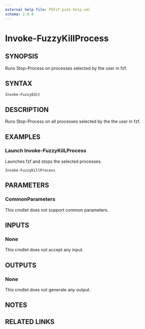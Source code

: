 ```yaml
---
external help file: PSFzf.psm1-help.xml
schema: 2.0.0
---
```


# Invoke-FuzzyKillProcess
## SYNOPSIS
Runs Stop-Process on processes selected by the user in fzf.
## SYNTAX

```
Invoke-FuzzyEdit
```

## DESCRIPTION
Runs Stop-Process on all processes selected by the the user in fzf.
## EXAMPLES

### Launch Invoke-FuzzyKilLProcess
	
Launches fzf and stops the selected processes.


```
Invoke-FuzzyKillProcess
```

## PARAMETERS

### CommonParameters
This cmdlet does not support common parameters.
## INPUTS

### None 
This cmdlet does not accept any input.
## OUTPUTS

### None
This cmdlet does not generate any output.
## NOTES

## RELATED LINKS

